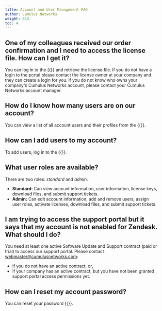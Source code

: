 ```yaml
---
title: Account and User Management FAQ
author: Cumulus Networks
weight: 613
toc: 4
---
```


## One of my colleagues received our order confirmation and I need to access the license file. How can I get it?

You can log in to the {{<exlink url="https://support.mellanox.com/s/" text="MyMellanox Customer Portal">}} and retrieve the license file. If you do not have a login to the portal please contact the license owner at your company and they can create a login for you. If you do not know who owns your company's Cumulus Networks account, please contact your Cumulus Networks account manager.
  
## How do I know how many users are on our account?

You can view a list of all account users and their profiles from the {{<exlink url="https://support.mellanox.com/s/" text="MyMellanox Customer Portal">}}.
  
## How can I add users to my account?

To add users, log in to the {{<exlink url="https://support.mellanox.com/s/" text="MyMellanox Customer Portal">}}.

## What user roles are available?

There are two roles: *standard* and *admin*.

- **Standard:** Can view account information, user information, license keys, download files, and submit support tickets.
- **Admin:** Can edit account information, add and remove users, assign user roles, activate licenses, download files, and submit support tickets.

## I am trying to access the support portal but it says that my account is not enabled for Zendesk. What should I do?

You need at least one active Software Update and Support contract (paid or trial) to access our support portal. Please contact <webmaster@cumulusnetworks.com>:

- If you do not have an active contract, or,
- If your company has an active contract, but you have not been granted support portal access permissions yet.

## How can I reset my account password?

You can reset your password {{<exlink url="https://cumulusnetworks.com/secure/accounts/password-reset/" text="here">}}.
